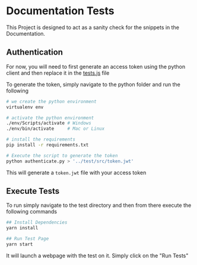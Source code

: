 # Documentation Tests

This Project is designed to act as a sanity check for the snippets in the Documentation.

## Authentication

For now, you will need to first generate an access token using the python client and then replace it in the [tests.js](./src/tests.js#L3) file

To generate the token, simply navigate to the python folder and run the following

```bash
# we create the python environment
virtualenv env

# activate the python environment
./env/Scripts/activate # Windows
./env/bin/activate     # Mac or Linux

# install the requirements
pip install -r requirements.txt

# Execute the script to generate the token
python authenticate.py > '../test/src/token.jwt'
```

This will generate a `token.jwt` file with your access token

## Execute Tests
To run simply navigate to the test directory and then from there execute the following commands

```bash
## Install Dependencies
yarn install

## Run Test Page
yarn start
```

It will launch a webpage with the test on it. Simply click on the "Run Tests"